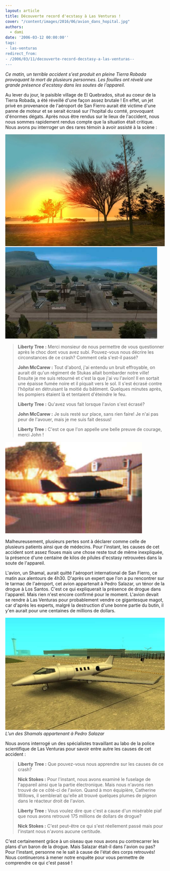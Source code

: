 ```yaml
---
layout: article
title: Découverte record d'ecstasy à Las Venturas !
cover: "/content/images/2016/06/avion_dans_hopital.jpg"
authors:
  - dami
date: '2006-03-12 00:00:00''
tags:
- las-venturas
redirect_from:
- /2006/03/11/decouverte-record-decstasy-a-las-venturas--
---
```


_Ce matin, un terrible accident s'est produit en pleine Tierra Robada provoquant la mort de plusieurs personnes. Les fouilles ont révelé une grande présence d'ecstasy dans les soutes de l'appareil._

Au lever du jour, le paisible village de El Quebrados, situé au coeur de la Tierra Robada, a été réveillé d'une façon assez brutale ! En effet, un jet privé en provenance de l'aéroport de San Fierro aurait été victime d'une panne de moteur et se serait écrasé sur l'hopital du comté, provoquant d'énormes dégats. Après nous être rendus sur le lieux de l'accident, nous nous sommes rapidement rendus compte que la situation était critique. Nous avons pu interroger un des rares témoin à avoir assisté à la scène :

![](/content/images/2005/01/lever_soleil.jpg)
![](/content/images/2005/01/El_Quebrados.jpg)

> **Liberty Tree :** Merci monsieur de nous permettre de vous questionner après le choc dont vous avez subi. Pouvez-vous nous décrire les circonstances de ce crash? Comment cela s'est-il passé?
> 
> **John McCarew :** Tout d'abord, j'ai entendu un bruit effroyable, on aurait dit qu'un régiment de Stukas allait bombarder notre ville! Ensuite je me suis retourné et c'est la que j'ai vu l'avion! Il en sortait une épaisse fumée noire et il piquait vers le sol. Il s'est écrasé contre l’hôpital en détruisant la moitié du bâtiment. Quelques minutes après, les pompiers étaient là et tentaient d'éteindre le feu.
> 
> **Liberty Tree :** Qu'avez vous fait lorsque l'avion s'est écrasé?
> 
> **John McCarew :** Je suis resté sur place, sans rien faire! Je n'ai pas peur de l'avouer, mais je me suis fait dessus!
> 
> **Liberty Tree :** C'est ce que l'on appelle une belle preuve de courage, merci John !

![](/content/images/2005/01/avion_dans_hopital.jpg)

Malheureusement, plusieurs pertes sont à déclarer comme celle de plusieurs patients ainsi que de médecins. Pour l'instant, les causes de cet accident sont assez floues mais une chose reste tout de même inexpliquée, la présence d'une centaine de kilos de pilules d'ecstasy retrouvées dans la soute de l'appareil.

L'avion, un Shamal, aurait quitté l'aéroport international de San Fierro, ce matin aux alentours de 4h30. D'après un expert que l'on a pu rencontrer sur le tarmac de l'aéroport, cet avion appartenait à Pedro Salazar, un ténor de la drogue à Los Santos. C'est ce qui expliquerait la présence de drogue dans l'appareil. Mais rien n'est encore confirmé pour le moment. L'avion devait se rendre à Las Venturas pour probablement vendre ce gigantesque magot, car d'après les experts, malgré la destruction d'une bonne partie du butin, il y'en aurait pour une centaines de millions de dollars.

![L'un des Shamals appartenant à Pedro Salazar](/content/images/2005/01/Shamal_.jpg)
_L'un des Shamals appartenant à Pedro Salazar_

Nous avons interrogé un des spécialistes travaillant au labo de la police scientifique de Las Venturas pour savoir entre autre les causes de cet accident :

> **Liberty Tree :** Que pouvez-vous nous apprendre sur les causes de ce crash?
> 
> **Nick Stokes :** Pour l'instant, nous avons examiné le fuselage de l'appareil ainsi que la partie électronique. Mais nous n'avons rien trouvé de ce côté-ci de l'avion. Quand à mon équipière, Catherine Willows, il semblerait qu'elle ait trouvé quelques plumes de pigeon dans le réacteur droit de l'avion.
> 
> **Liberty Tree :** Vous voulez dire que c'est a cause d'un misérable piaf que nous avons retrouvé 175 millions de dollars de drogue?
> 
> **Nick Stokes :** C'est peut-être ce qui s'est réellement passé mais pour l'instant nous n'avons aucune certitude.

C'est certainement grâce à un oiseau que nous avons pu contrecarrer les plans d'un baron de la drogue. Mais Salazar était-il dans l'avion ou pas? Pour l'instant, personne ne le sait à cause de l'état des corps retrouvés! Nous continuerons à mener notre enquête pour vous permettre de comprendre ce qui c'est passé !